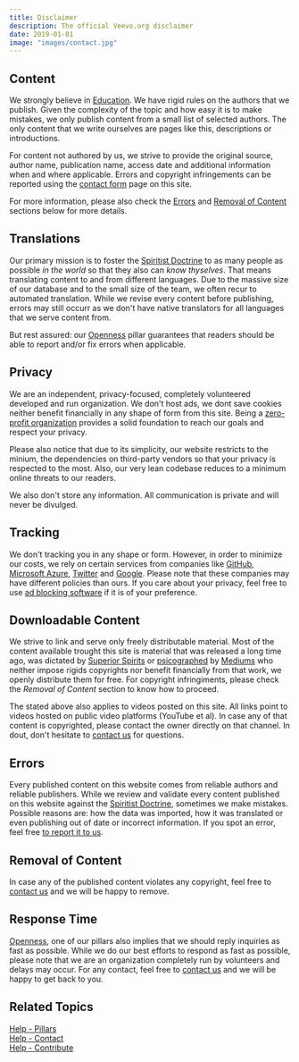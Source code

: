 ```yaml
---
title: Disclaimer
description: The official Veevo.org disclaimer
date: 2019-01-01
image: "images/contact.jpg"
---
```


## Content
We strongly believe in [Education](/pillars/education). We have rigid rules on the authors that we publish. Given the complexity of the topic and how easy it is to make mistakes, we only publish content from a small list of selected authors. The only content that we write ourselves are pages like this, descriptions or introductions. 

For content not authored by us, we strive to provide the original source, author name, publication name, access date and additional information when and where applicable. Errors and copyright infringements can be reported using the [contact form](/help/contact-us) page on this site. 

For more information, please also check the [Errors](#errors) and [Removal of Content](#removal-of-content) sections below for more details.

## Translations
Our primary mission is to foster the [Spiritist Doctrine](/spiritism) to as many people as possible _in the world_ so that they also can _know thyselves_. That means translating content to and from different languages. Due to the massive size of our database and to the small size of the team, we often recur to automated translation. While we revise every content before publishing, errors may still occurr as we don't have native translators for all languages that we serve content from.

But rest assured: our [Openness](/help/pillars/#openness) pillar guarantees that readers should be able to report and/or fix errors when applicable.


## Privacy
We are an independent, privacy-focused, completely volunteered developed and run organization. We don't host ads, we dont save cookies neither benefit financially in any shape of form from this site. Being a [zero-profit organization](/pillars/no-profit) provides a solid foundation to reach our goals and respect your privacy.

Please also notice that due to its simplicity, our website restricts to the minium, the dependencies on third-party vendors so that your privacy is respected to the most. Also, our very lean codebase reduces to a minimum online threats to our readers.

We also don't store any information. All communication is private and will never be divulged.

## Tracking
We don't tracking you in any shape or form. However, in order to minimize our costs, we rely on certain services from companies like [GitHub](//github.com), [Microsoft Azure](//azure.com), [Twitter](//twitter.com) and [Google](//google.com). Please note that these companies may have different policies than ours. If you care about your privacy, feel free to use [ad blocking software](https://en.wikipedia.org/wiki/Ad_blocking) if it is of your preference.

## Downloadable Content
We strive to link and serve only freely distributable material. Most of the content available trought this site is material that was released a long time ago, was dictated by [Superior Spirits](/about/superior-spirits) or [psicographed](/about/psichography) by [Mediums](/about/medium) who neither impose rigids copyrights nor benefit financially from that work, we openly distribute them for free. For copyright infringiments, please check the _Removal of Content_ section to know how to proceed.

The stated above also applies to videos posted on this site. All links point to videos hosted on public video platforms (YouTube et al). In case any of that content is copyrighted, please contact the owner directly on that channel. In dout, don't hesitate to [contact us](/help/contact-us) for questions.

## Errors
Every published content on this website comes from reliable authors and reliable publishers. While we review and validate every content published on this website against the [Spiritist Doctrine](/spiritism), sometimes we make mistakes. Possible reasons are: how the data was imported, how it was translated or even publishing out of date or incorrect information. If you spot an error, feel free [to report it to us](/contribute/report-error).

## Removal of Content
In case any of the published content violates any copyright, feel free to [contact us](/help/contact-us) and we will be happy to remove.

## Response Time
[Openness](/pillars/openness), one of our pillars also implies that we should reply inquiries as fast as possible. While we do our best efforts to respond as fast as possible, please note that we are an organization completely run by volunteers and delays may occur. For any contact, feel free to [contact us](/help/contact-us) and we will be happy to get back to you.

## Related Topics
[Help - Pillars](/help/pillars)  
[Help - Contact](/help/contact-us)  
[Help - Contribute](/contribute)  
